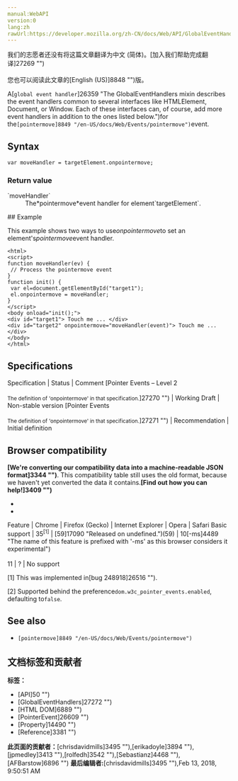 ```yaml
---
manual:WebAPI
version:0
lang:zh
rawUrl:https://developer.mozilla.org/zh-CN/docs/Web/API/GlobalEventHandlers/onpointermove
---
```




<bdi>我们的志愿者还没有将这篇文章翻译为<bdi>中文 (简体)</bdi>。[加入我们帮助完成翻译]27269 "")<br></br>您也可以阅读此文章的[English (US)]8848 "")版。</bdi>






A[`global event handler`]26359 "The GlobalEventHandlers mixin describes the event handlers common to several interfaces like HTMLElement, Document, or Window. Each of these interfaces can, of course, add more event handlers in addition to the ones listed below.")for the`[pointermove]8849 "/en-US/docs/Web/Events/pointermove")`event.


## Syntax<a name="Syntax"></a>

```
var moveHandler = targetElement.onpointermove;

```

### Return value<a name="Return_value"></a>
<dl><dt id=''>`moveHandler`</dt><dd>The*pointermove*event handler for element`targetElement`.</dd></dl>
## Example<a name="Example"></a>


This example shows two ways to use*onpointermove*to set an element&#39;s*pointermove*event handler.


```
<html>
<script>
function moveHandler(ev) {
 // Process the pointermove event
}
function init() {
 var el=document.getElementById("target1");
 el.onpointermove = moveHandler;
}
</script>
<body onload="init();">
<div id="target1"> Touch me ... </div>
<div id="target2" onpointermove="moveHandler(event)"> Touch me ... </div>
</body>
</html>
```

## Specifications<a name="Specifications"></a>

Specification | Status | Comment 
[Pointer Events – Level 2<br></br><small>The definition of &#39;onpointermove&#39; in that specification.</small>]27270 "") | Working Draft | Non-stable version 
[Pointer Events<br></br><small>The definition of &#39;onpointermove&#39; in that specification.</small>]27271 "") | Recommendation | Initial definition 


## Browser compatibility<a name="Browser_compatibility"></a>


**[We&#39;re converting our compatibility data into a machine-readable JSON format]3344 "")**. This compatibility table still uses the old format, because we haven&#39;t yet converted the data it contains.**[Find out how you can help!]3409 "")**


* 
* 

Feature | Chrome | Firefox (Gecko) | Internet Explorer | Opera | Safari 
Basic support | 35<sup>[1]</sup> | [59]17090 "Released on undefined.")(59) | 10[-ms]4489 "The name of this feature is prefixed with '-ms' as this browser considers it experimental")<br></br>11 | ? | No support 





[1] This was implemented in[bug 248918]26516 "").



[2] Supported behind the preference`dom.w3c_pointer_events.enabled`, defaulting to`false`.


## See also<a name="See_also"></a>

* `[pointermove]8849 "/en-US/docs/Web/Events/pointermove")`



## 文档标签和贡献者
**标签：**
* [API]50 "")
* [GlobalEventHandlers]27272 "")
* [HTML DOM]6889 "")
* [PointerEvent]26609 "")
* [Property]14490 "")
* [Reference]3381 "")

**此页面的贡献者：**[chrisdavidmills]3495 ""),[erikadoyle]3894 ""),[jpmedley]3413 ""),[rolfedh]3542 ""),[Sebastianz]4468 ""),[AFBarstow]6896 "")
**最后编辑者:**[chrisdavidmills]3495 ""),<time>Feb 13, 2018, 9:50:51 AM</time>


